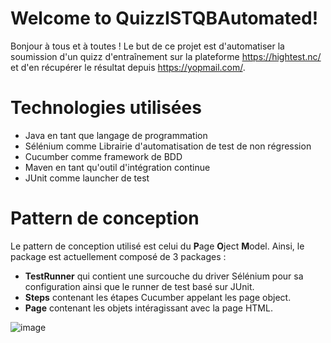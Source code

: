 # Welcome to QuizzISTQBAutomated!

Bonjour à tous et à toutes ! Le but de ce projet est d'automatiser la soumission d'un quizz d'entraînement sur la plateforme https://hightest.nc/  et d'en récupérer le résultat depuis https://yopmail.com/.


# Technologies utilisées

* Java en tant que langage de programmation
* Sélénium comme Librairie d'automatisation de test de non régression
* Cucumber comme framework de BDD
* Maven en tant qu'outil d'intégration continue
* JUnit comme launcher de test

# Pattern de conception
Le pattern de conception utilisé est celui du <b>P</b>age <b>O</b>ject <b>M</b>odel. 
Ainsi, le package est actuellement composé de 3 packages :
* <b>TestRunner</b> qui contient une surcouche du driver Sélénium pour sa configuration ainsi que le runner de test basé sur JUnit.
* <b>Steps</b> contenant les étapes Cucumber appelant les page object.
* <b>Page</b> contenant les objets intéragissant avec la page HTML.

![image](https://blog.expandtesting.com/design-patterns/page-object-model/images/page-objects-concepts.png)